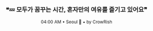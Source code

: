 <div align="center">

<br>

<h3>❝💤 모두가 꿈꾸는 시간, 혼자만의 여유를 즐기고 있어요❞</h3>

<sub>04:00 AM • Seoul 🌙 • by CrowRish</sub>

<br>

</div>